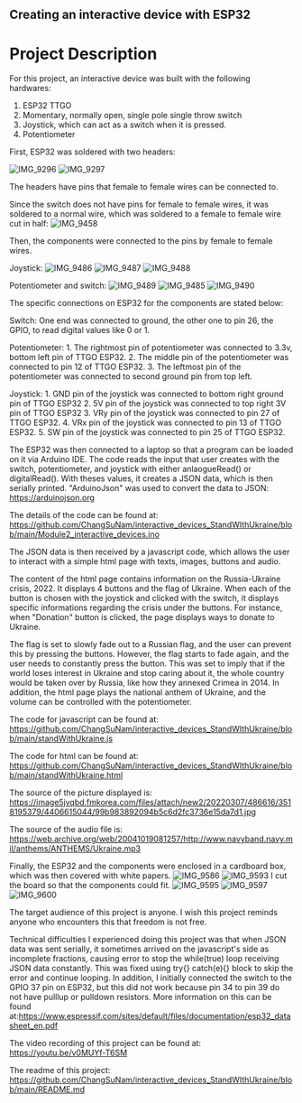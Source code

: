 ## Creating an interactive device with ESP32



# Project Description
  
  
  For this project, an interactive device was built with the following hardwares:
1. ESP32 TTGO
2.  Momentary, normally open, single pole single throw switch
3.  Joystick, which can act as a switch when it is pressed.
4. Potentiometer

First, ESP32 was soldered with two headers:

![IMG_9296](https://user-images.githubusercontent.com/25335750/157591450-5bb7082d-62ea-4182-aee3-8adc3043146f.jpg)
![IMG_9297](https://user-images.githubusercontent.com/25335750/157591470-e4a156c7-a188-4565-bdce-cf481e4a7fb5.jpg)

The headers have pins that female to female wires can be connected to. 

Since the switch does not have pins for female to female wires, it was soldered to a normal wire, which was soldered to a female to female wire cut in half: 
![IMG_9458](https://user-images.githubusercontent.com/25335750/157594343-11e98873-98cc-49e9-a082-59edf0dc6f4e.jpg)

Then, the components were connected to the pins by female to female wires.

Joystick:
![IMG_9486](https://user-images.githubusercontent.com/25335750/157594360-4b057f64-07ac-4b9b-890d-3768ba020dce.jpg)
![IMG_9487](https://user-images.githubusercontent.com/25335750/157594393-d5a0af47-c9df-4d40-a478-df3bdb75e099.jpg)
![IMG_9488](https://user-images.githubusercontent.com/25335750/157594401-433cdcc9-b28d-4662-b8b8-21fbbcc8b992.jpg)

Potentiometer and switch:
![IMG_9489](https://user-images.githubusercontent.com/25335750/157594447-7f0299bf-c971-4913-9d17-adbb776f36f7.jpg)
![IMG_9485](https://user-images.githubusercontent.com/25335750/157594452-dee4bb7b-9b75-4d47-8f39-82c4396cfa1a.jpg)
![IMG_9490](https://user-images.githubusercontent.com/25335750/157594529-29b1d360-3c73-4676-965b-4c7582e3aa15.jpg)

The specific connections on ESP32 for the components are stated below:

Switch: One end was connected to ground, the other one to pin 26, the GPIO, to read digital values like 0 or 1.

Potentiometer: 1. The rightmost pin of potentiometer was connected to 3.3v, bottom left pin of TTGO ESP32.
2. The middle pin of the potentiometer was connected to pin 12 of TTGO ESP32.
3. The leftmost pin of the potentiometer was connected to second ground pin from top left.

Joystick: 1. GND pin of the joystick was connected to bottom right ground pin of TTGO ESP32
	        2. 5V pin of the joystick was connected to top right 3V pin of TTGO ESP32
	        3. VRy pin of the joystick was connected to pin 27 of TTGO ESP32.
          4. VRx pin of the joystick was connected to pin 13 of TTGO ESP32.
  	     5. SW pin of the joystick was connected to pin 25 of TTGO ESP32.

The ESP32 was then connected to a laptop so that a program can be loaded on it via Arduino IDE. The code reads the input that user creates with the switch, potentiometer, and joystick with either anlaogueRead() or digitalRead(). With theses values, it creates a JSON data, which is then serially printed. "ArduinoJson" was used to convert the data to JSON: https://arduinojson.org 

The details of the code can be found at: https://github.com/ChangSuNam/interactive_devices_StandWIthUkraine/blob/main/Module2_interactive_devices.ino

The JSON data is then received by a javascript code, which allows the user to interact with a simple html page with texts, images, buttons and audio. 

The content of the html page contains information on the Russia-Ukraine crisis, 2022. It displays 4 buttons and the flag of Ukraine. When each of the button is chosen with the joystick and clicked with the switch, it displays specific informations regarding the crisis under the buttons. For instance, when "Donation" button is clicked, the page displays ways to donate to Ukraine.

The flag is set to slowly fade out to a Russian flag, and the user can prevent this by pressing the buttons. However, the flag starts to fade again, and the user needs to constantly press the button. This was set to imply that if the world loses interest in Ukraine and stop caring about it, the whole country would be taken over by Russia, like how they annexed Crimea in 2014. In addition, the html page plays the national anthem of Ukraine, and the volume can be controlled with the potentiometer.

The code for javascript can be found at: https://github.com/ChangSuNam/interactive_devices_StandWIthUkraine/blob/main/standWithUkraine.js

The code for html can be found at: https://github.com/ChangSuNam/interactive_devices_StandWIthUkraine/blob/main/standWithUkraine.html

The source of the picture displayed is: https://image5jvqbd.fmkorea.com/files/attach/new2/20220307/486616/3518195379/4406615044/99b983892094b5c6d2fc3736e15da7d1.jpg 

The source of the audio file is: https://web.archive.org/web/20041019081257/http://www.navyband.navy.mil/anthems/ANTHEMS/Ukraine.mp3

Finally, the ESP32 and the components were enclosed in a cardboard box, which was then covered with white papers.
![IMG_9586](https://user-images.githubusercontent.com/25335750/157601871-d4acbd95-443e-448b-916c-0fa5f7b9769d.jpg)
![IMG_9593](https://user-images.githubusercontent.com/25335750/157601900-f870193f-c181-44e6-bfd4-bb0ec865551d.jpg)
I cut the board so that the components could fit.
![IMG_9595](https://user-images.githubusercontent.com/25335750/157602383-f20b157d-5fe5-4d0d-bce3-7fcbe829338c.jpg)
![IMG_9597](https://user-images.githubusercontent.com/25335750/157602422-cba8dfb3-5dda-4969-b53c-fbfc8e404b33.jpg)
![IMG_9600](https://user-images.githubusercontent.com/25335750/157602482-b6a46e97-81a7-4021-9699-6fc5c84d24f7.jpg)

The target audience of this project is anyone. I wish this project reminds anyone who encounters this that freedom is not free. 

Technical difficulties I experienced doing this project was that when JSON data was sent serially, it sometimes arrived on the javascript's side as incomplete fractions, causing error to stop the while(true) loop receiving JSON data constantly. This was fixed using try{} catch(e){} block to skip the error and continue looping. In addition, I initially connected the switch to the GPIO 37 pin on ESP32, but this did not work because pin 34 to pin 39 do not have pulllup or pulldown resistors. More information on this can be found at:https://www.espressif.com/sites/default/files/documentation/esp32_datasheet_en.pdf

The video recording of this project can be found at: https://youtu.be/v0MUYf-T6SM

The readme of this project: https://github.com/ChangSuNam/interactive_devices_StandWIthUkraine/blob/main/README.md







